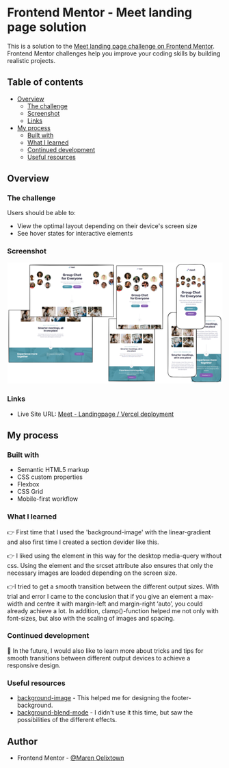 # Frontend Mentor - Meet landing page solution

This is a solution to the [Meet landing page challenge on Frontend Mentor](https://www.frontendmentor.io/challenges/meet-landing-page-rbTDS6OUR). Frontend Mentor challenges help you improve your coding skills by building realistic projects.

## Table of contents

- [Overview](#overview)
  - [The challenge](#the-challenge)
  - [Screenshot](#screenshot)
  - [Links](#links)
- [My process](#my-process)
  - [Built with](#built-with)
  - [What I learned](#what-i-learned)
  - [Continued development](#continued-development)
  - [Useful resources](#useful-resources)

## Overview

### The challenge

Users should be able to:

- View the optimal layout depending on their device's screen size
- See hover states for interactive elements

### Screenshot

![](/assets/meet-landing-page_screenshot.png)

### Links

- Live Site URL: [Meet - Landingpage / Vercel deployment](https://fm-meet-landing-page-alpha.vercel.app/)

## My process

### Built with

- Semantic HTML5 markup
- CSS custom properties
- Flexbox
- CSS Grid
- Mobile-first workflow

### What I learned

👉 First time that I used the 'background-image' with the linear-gradient and also first time I created a section devider like this.

👉 I liked using the <picture> element in this way for the desktop media-query without css. Using the <picture> element and the srcset attribute also ensures that only the necessary images are loaded depending on the screen size.

👉I tried to get a smooth transition between the different output sizes. With trial and error I came to the conclusion that if you give an element a max-width and centre it with margin-left and margin-right ‘auto’, you could already achieve a lot. In addition, clamp()-function helped me not only with font-sizes, but also with the scaling of images and spacing.

### Continued development

🔎 In the future, I would also like to learn more about tricks and tips for smooth transitions between different output devices to achieve a responsive design.

### Useful resources

- [background-image](https://developer.mozilla.org/en-US/docs/Web/CSS/background-image) - This helped me for designing the footer-background.
- [background-blend-mode](https://developer.mozilla.org/en-US/docs/Web/CSS/background-blend-mode) - I didn't use it this time, but saw the possibilities of the different effects.

## Author

- Frontend Mentor - [@Maren Oelixtown](https://www.frontendmentor.io/profile/MarenOelixtown)
